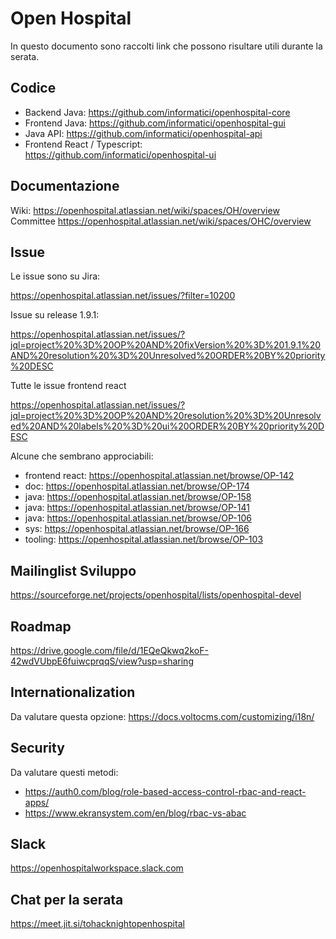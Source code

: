 # Open Hospital

In questo documento sono raccolti link che possono risultare utili durante la serata.

## Codice

- Backend Java: https://github.com/informatici/openhospital-core
- Frontend Java: https://github.com/informatici/openhospital-gui
- Java API: https://github.com/informatici/openhospital-api
- Frontend React / Typescript: https://github.com/informatici/openhospital-ui

## Documentazione

Wiki: https://openhospital.atlassian.net/wiki/spaces/OH/overview
Committee https://openhospital.atlassian.net/wiki/spaces/OHC/overview

## Issue

Le issue sono su Jira:

https://openhospital.atlassian.net/issues/?filter=10200

Issue su release 1.9.1:

https://openhospital.atlassian.net/issues/?jql=project%20%3D%20OP%20AND%20fixVersion%20%3D%201.9.1%20AND%20resolution%20%3D%20Unresolved%20ORDER%20BY%20priority%20DESC

Tutte le issue frontend react

https://openhospital.atlassian.net/issues/?jql=project%20%3D%20OP%20AND%20resolution%20%3D%20Unresolved%20AND%20labels%20%3D%20ui%20ORDER%20BY%20priority%20DESC

Alcune che sembrano approciabili:
- frontend react: https://openhospital.atlassian.net/browse/OP-142
- doc: https://openhospital.atlassian.net/browse/OP-174
- java: https://openhospital.atlassian.net/browse/OP-158
- java: https://openhospital.atlassian.net/browse/OP-141
- java: https://openhospital.atlassian.net/browse/OP-106
- sys: https://openhospital.atlassian.net/browse/OP-166
- tooling: https://openhospital.atlassian.net/browse/OP-103

## Mailinglist Sviluppo

https://sourceforge.net/projects/openhospital/lists/openhospital-devel

## Roadmap 

https://drive.google.com/file/d/1EQeQkwq2koF-42wdVUbpE6fuiwcprqqS/view?usp=sharing

## Internationalization

Da valutare questa opzione:
https://docs.voltocms.com/customizing/i18n/

## Security

Da valutare questi metodi:
- https://auth0.com/blog/role-based-access-control-rbac-and-react-apps/
- https://www.ekransystem.com/en/blog/rbac-vs-abac

## Slack

https://openhospitalworkspace.slack.com

## Chat per la serata

https://meet.jit.si/tohacknightopenhospital
